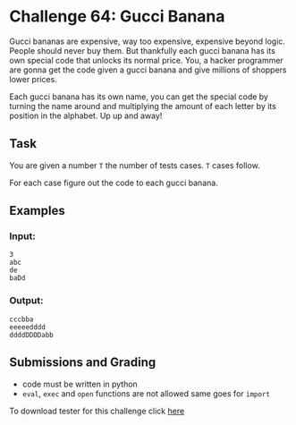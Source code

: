 # Challenge 64: Gucci Banana

Gucci bananas are expensive, way too expensive, expensive beyond logic. People should never buy them. But thankfully each gucci banana has its own special code that unlocks its normal price. You, a hacker programmer are gonna get the code given a gucci banana and give millions of shoppers lower prices. 

Each gucci banana has its own name, you can get the special code by turning the name around and multiplying the amount of each letter by its position in the alphabet. Up up and away!

## Task

You are given a number `T` the number of tests cases. `T` cases follow.

For each case figure out the code to each gucci banana.

## Examples

### Input:
```
3
abc
de
baDd
```

### Output:
```
cccbba
eeeeedddd
ddddDDDDabb
```

## Submissions and Grading

- code must be written in python
- `eval`, `exec` and `open` functions are not allowed same goes for `import`

To download tester for this challenge click [here](https://downgit.github.io/#/home?url=https://github.com/Pomroka/TWT_Challenges_Tester/tree/main/PreviousChallenges/Challenge_64)
